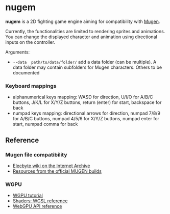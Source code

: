 # nugem

**nugem** is a 2D fighting game engine aiming for compatibility with [Mugen](https://en.wikipedia.org/wiki/Mugen_(game_engine)).

Currently, the functionalities are limited to rendering sprites and animations. You can change the displayed character and animation using directional inputs on the controller. 

Arguments:
* `--data  path/to/data/folder/` add a data folder (can be multiple). A data folder may contain subfolders for Mugen characters.
Others to be documented

### Keyboard mappings

 * alphanumerical keys mapping: WASD for direction, U/I/O for A/B/C buttons, J/K/L for X/Y/Z buttons, return (enter) for start, backspace for back
 * numpad keys mapping: directional arrows for direction, numpad 7/8/9 for A/B/C buttons, numpad 4/5/6 for X/Y/Z buttons, numpad enter for start, numpad comma for back

## Reference

### Mugen file compatibility

* [Elecbyte wiki on the Internet Archive](https://web.archive.org/web/20150613185024/http://elecbyte.com/wiki/index.php/Main_Page)
* [Resources from the official MUGEN builds](https://mugenarchive.com/forums/downloads.php?do=cat&id=39-mugen-builds)

### WGPU

 * [WGPU tutorial](https://sotrh.github.io/learn-wgpu/)
 * [Shaders: WGSL reference](https://www.w3.org/TR/WGSL/)
 * [WebGPU API reference](https://gpuweb.github.io/gpuweb/#enumdef-gpufiltermode)
